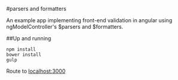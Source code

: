 #parsers and formatters

An example app implementing front-end validation in angular
using ngModelController's $parsers and $formatters.

##Up and running

```
npm install
bower install
gulp
```

Route to [localhost:3000](http://localhost:3000/)
